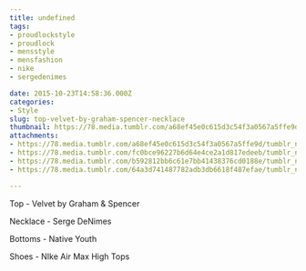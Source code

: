 ```yaml
---
title: undefined
tags:
- proudlockstyle
- proudlock
- mensstyle
- mensfashion
- nike
- sergedenimes

date: 2015-10-23T14:58:36.000Z
categories:
- Style
slug: top-velvet-by-graham-spencer-necklace
thumbnail: https://78.media.tumblr.com/a68ef45e0c615d3c54f3a0567a5ffe9d/tumblr_nu1pz7onnP1rhrm24o4_540.jpg
attachments:
- https://78.media.tumblr.com/a68ef45e0c615d3c54f3a0567a5ffe9d/tumblr_nu1pz7onnP1rhrm24o4_1280.jpg
- https://78.media.tumblr.com/fc0bce96227b6d64e4ce2a1d817edeeb/tumblr_nu1pz7onnP1rhrm24o3_1280.jpg
- https://78.media.tumblr.com/b592812bb6c61e7bb41438376cd0188e/tumblr_nu1pz7onnP1rhrm24o1_1280.jpg
- https://78.media.tumblr.com/64a3d741487782adb3db6618f487efae/tumblr_nu1pz7onnP1rhrm24o2_1280.jpg

---
```


Top - Velvet by Graham & Spencer 

  Necklace - Serge DeNimes 

  Bottoms -  Native Youth 

  Shoes - NIke Air Max High Tops
